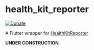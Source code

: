 # health_kit_reporter

[![Donate](https://img.shields.io/badge/Donate-PayPal-green.svg)](https://www.paypal.com/paypalme/VictorKachalov/5EUR)

A Flutter wrapper for [HealthKitReporter](https://cocoapods.org/pods/HealthKitReporter)

**UNDER CONSTRUCTION**


